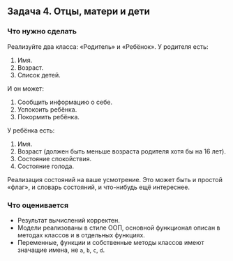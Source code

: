 ## Задача 4. Отцы, матери и дети
### Что нужно сделать
Реализуйте два класса: «Родитель» и «Ребёнок». У родителя есть:

1. Имя.
1. Возраст.
1. Список детей.

И он может:

1. Сообщить информацию о себе.
1. Успокоить ребёнка.
1. Покормить ребёнка.

У ребёнка есть:

1. Имя.
1. Возраст (должен быть меньше возраста родителя хотя бы на 16 лет).
1. Состояние спокойствия.
1. Состояние голода.

Реализация состояний на ваше усмотрение. Это может быть и простой «флаг», и словарь состояний, и что-нибудь ещё интереснее.
### Что оценивается
- Результат вычислений корректен.
- Модели реализованы в стиле ООП, основной функционал описан в методах классов и в отдельных функциях.
- Переменные, функции и собственные методы классов имеют значащие имена, не `a`, `b`, `c`, `d`.

